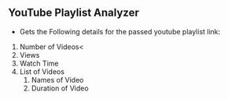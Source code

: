 ## YouTube Playlist Analyzer

-   Gets the Following details for the passed youtube playlist link:

1. Number of Videos<
2. Views
3. Watch Time
4. List of Videos
    1. Names of Video
    2. Duration of Video

